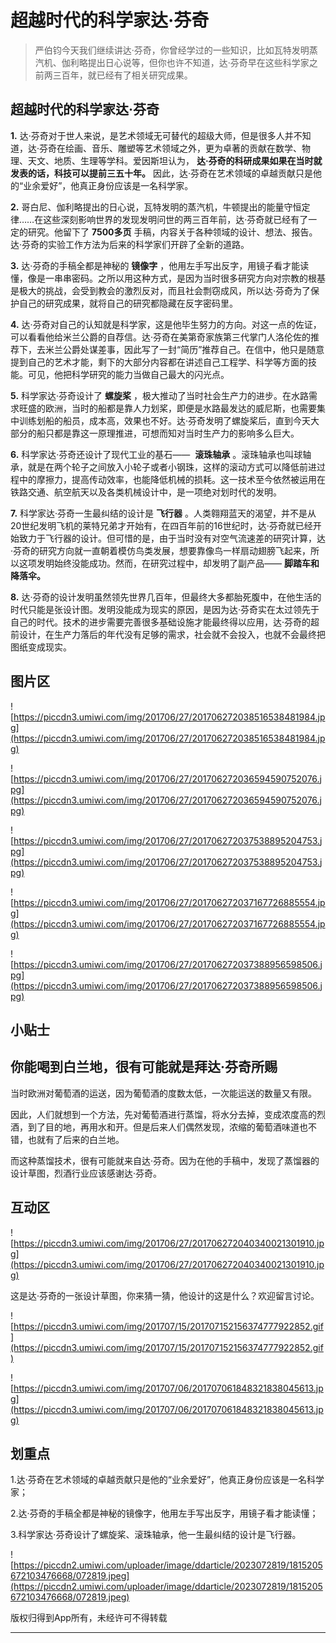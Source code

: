 # 超越时代的科学家达·芬奇

> 严伯钧今天我们继续讲达·芬奇，你曾经学过的一些知识，比如瓦特发明蒸汽机、伽利略提出日心说等，但你也许不知道，达·芬奇早在这些科学家之前两三百年，就已经有了相关研究成果。

## 超越时代的科学家达·芬奇

 **1.** 达·芬奇对于世人来说，是艺术领域无可替代的超级大师，但是很多人并不知道，达·芬奇在绘画、音乐、雕塑等艺术领域之外，更为卓著的贡献在数学、物理、天文、地质、生理等学科。爱因斯坦认为， **达·芬奇的科研成果如果在当时就发表的话，科技可以提前三五十年。** 因此，达·芬奇在艺术领域的卓越贡献只是他的“业余爱好”，他真正身份应该是一名科学家。

 **2.** 哥白尼、伽利略提出的日心说，瓦特发明的蒸汽机，牛顿提出的能量守恒定律……在这些深刻影响世界的发现发明问世的两三百年前，达·芬奇就已经有了一定的研究。他留下了 **7500多页** 手稿，内容关于各种领域的设计、想法、报告。达·芬奇的实验工作方法为后来的科学家们开辟了全新的道路。

 **3.** 达·芬奇的手稿全都是神秘的 **镜像字** ，他用左手写出反字，用镜子看才能读懂，像是一串串密码。之所以用这种方式，是因为当时很多研究方向对宗教的根基是极大的挑战，会受到教会的激烈反对，而且社会剽窃成风，所以达·芬奇为了保护自己的研究成果，就将自己的研究都隐藏在反字密码里。

 **4.** 达·芬奇对自己的认知就是科学家，这是他毕生努力的方向。对这一点的佐证，可以看看他给米兰公爵的自荐信。达·芬奇在美第奇家族第三代掌门人洛伦佐的推荐下，去米兰公爵处谋差事，因此写了一封“简历”推荐自己。在信中，他只是随意提到自己的艺术才能，剩下的大部分内容都在讲述自己工程学、科学等方面的技能。可见，他把科学研究的能力当做自己最大的闪光点。

 **5.** 科学家达·芬奇设计了 **螺旋桨** ，极大推动了当时社会生产力的进步。在水路需求旺盛的欧洲，当时的船都是靠人力划桨，即便是水路最发达的威尼斯，也需要集中训练划船的船员，成本高，效果也不好。达·芬奇发明了螺旋桨后，直到今天大部分的船只都是靠这一原理推进，可想而知对当时生产力的影响多么巨大。

 **6.** 科学家达·芬奇还设计了现代工业的基石——  **滚珠轴承** 。滚珠轴承也叫球轴承，就是在两个轮子之间放入小轮子或者小钢珠，这样的滚动方式可以降低前进过程中的摩擦力，提高传动效率，也能降低机械的损耗。这一技术至今依然被运用在铁路交通、航空航天以及各类机械设计中，是一项绝对划时代的发明。

 **7.** 科学家达·芬奇一生最纠结的设计是 **飞行器** 。人类翱翔蓝天的渴望，并不是从20世纪发明飞机的莱特兄弟才开始有，在四百年前的16世纪时，达·芬奇就已经开始致力于飞行器的设计。但可惜的是，由于当时没有对空气流速差的研究计算，达·芬奇的研究方向就一直朝着模仿鸟类发展，想要靠像鸟一样扇动翅膀飞起来，所以这项发明始终没能成功。然而，在研究过程中，却发明了副产品—— **脚踏车和降落伞。**

 **8.** 达·芬奇的设计发明虽然领先世界几百年，但最终大多都胎死腹中，在他生活的时代只能是张设计图。发明没能成为现实的原因，是因为达·芬奇实在太过领先于自己的时代。技术的进步需要完善很多基础设施才能最终得以应用，达·芬奇的超前设计，在生产力落后的年代没有足够的需求，社会就不会投入，也就不会最终把图纸变成现实。

## 图片区

![https://piccdn3.umiwi.com/img/201706/27/201706272038516538481984.jpg](https://piccdn3.umiwi.com/img/201706/27/201706272038516538481984.jpg)

![https://piccdn3.umiwi.com/img/201706/27/201706272036594590752076.jpg](https://piccdn3.umiwi.com/img/201706/27/201706272036594590752076.jpg)

![https://piccdn3.umiwi.com/img/201706/27/201706272037538895204753.jpg](https://piccdn3.umiwi.com/img/201706/27/201706272037538895204753.jpg)

![https://piccdn3.umiwi.com/img/201706/27/201706272037167726885554.jpg](https://piccdn3.umiwi.com/img/201706/27/201706272037167726885554.jpg)

![https://piccdn3.umiwi.com/img/201706/27/201706272037388956598506.jpg](https://piccdn3.umiwi.com/img/201706/27/201706272037388956598506.jpg)

## 小贴士

## 你能喝到白兰地，很有可能就是拜达·芬奇所赐

当时欧洲对葡萄酒的运送，因为葡萄酒的度数太低，一次能运送的数量又有限。

因此，人们就想到一个方法，先对葡萄酒进行蒸馏，将水分去掉，变成浓度高的烈酒，到了目的地，再用水和开。但是后来人们偶然发现，浓缩的葡萄酒味道也不错，也就有了后来的白兰地。

而这种蒸馏技术，很有可能就来自达·芬奇。因为在他的手稿中，发现了蒸馏器的设计草图，烈酒行业应该感谢达·芬奇。

## 互动区

![https://piccdn3.umiwi.com/img/201706/27/201706272040340021301910.jpg](https://piccdn3.umiwi.com/img/201706/27/201706272040340021301910.jpg)

这是达·芬奇的一张设计草图，你来猜一猜，他设计的这是什么？欢迎留言讨论。

![https://piccdn3.umiwi.com/img/201707/15/201707152156374777922852.gif](https://piccdn3.umiwi.com/img/201707/15/201707152156374777922852.gif)

![https://piccdn3.umiwi.com/img/201707/06/201707061848321838045613.jpg](https://piccdn3.umiwi.com/img/201707/06/201707061848321838045613.jpg)

## 划重点

1.达·芬奇在艺术领域的卓越贡献只是他的“业余爱好”，他真正身份应该是一名科学家；

2.达·芬奇的手稿全都是神秘的镜像字，他用左手写出反字，用镜子看才能读懂；

3.科学家达·芬奇设计了螺旋桨、滚珠轴承，他一生最纠结的设计是飞行器。

![https://piccdn2.umiwi.com/uploader/image/ddarticle/2023072819/1815205672103476668/072819.jpeg](https://piccdn2.umiwi.com/uploader/image/ddarticle/2023072819/1815205672103476668/072819.jpeg)

版权归得到App所有，未经许可不得转载

---
